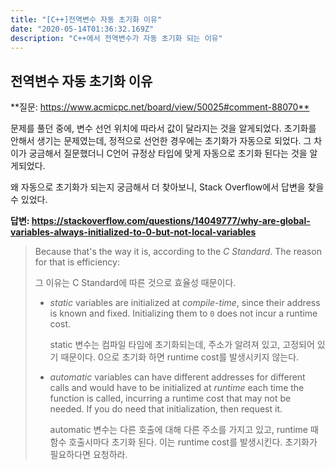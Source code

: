 ```yaml
---
title: "[C++]전역변수 자동 초기화 이유"
date: "2020-05-14T01:36:32.169Z"
description: "C++에서 전역변수가 자동 초기화 되는 이유"
---
```


## 전역변수 자동 초기화 이유

**질문: <https://www.acmicpc.net/board/view/50025#comment-88070**>

문제를 풀던 중에, 변수 선언 위치에 따라서 값이 달라지는 것을 알게되었다. 초기화를 안해서 생기는 문제였는데, 정적으로 선언한 경우에는 초기화가 자동으로 되었다. 그 차이가 궁금해서 질문했더니 C언어 규정상 타입에 맞게 자동으로 초기화 된다는 것을 알게되었다.

왜 자동으로 초기화가 되는지 궁금해서 더 찾아보니, Stack Overflow에서 답변을 찾을 수 있었다.

**답변: <https://stackoverflow.com/questions/14049777/why-are-global-variables-always-initialized-to-0-but-not-local-variables>**

> Because that's the way it is, according to the _C Standard_. The reason for that is efficiency:
>
> 그 이유는 C Standard에 따른 것으로 효율성 때문이다.
>
> - _static_ variables are initialized at _compile-time_, since their address is known and fixed. Initializing them to `0` does not incur a runtime cost.
>
>   static 변수는 컴파일 타임에 초기화되는데, 주소가 알려져 있고, 고정되어 있기 때문이다. 0으로 초기화 하면 runtime cost를 발생시키지 않는다.
>
> - _automatic_ variables can have different addresses for different calls and would have to be initialized at _runtime_ each time the function is called, incurring a runtime cost that may not be needed. If you do need that initialization, then request it.
>
>   automatic 변수는 다른 호출에 대해 다른 주소를 가지고 있고, runtime 때 함수 호출시마다 초기화 된다. 이는 runtime cost를 발생시킨다. 초기화가 필요하다면 요청하라.
